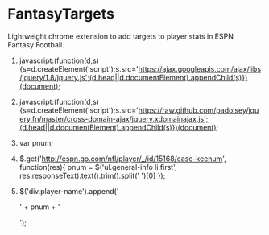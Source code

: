 FantasyTargets
==============

Lightweight chrome extension to add targets to player stats in ESPN Fantasy Football.

1. javascript:(function(d,s){s=d.createElement('script');s.src='https://ajax.googleapis.com/ajax/libs/jquery/1.8/jquery.js';(d.head||d.documentElement).appendChild(s)})(document);

2. javascript:(function(d,s){s=d.createElement('script');s.src='https://raw.github.com/padolsey/jquery.fn/master/cross-domain-ajax/jquery.xdomainajax.js';(d.head||d.documentElement).appendChild(s)})(document);

3. var pnum;

4. $.get('http://espn.go.com/nfl/player/_/id/15168/case-keenum', function(res){
        pnum = $('ul.general-info li.first', res.responseText).text().trim().split(' ')[0]
    });

5. $('div.player-name').append('<p>' + pnum + '</p>');
